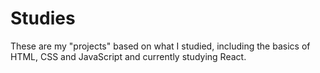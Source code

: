 # Studies

These are my "projects" based on what I studied, including the basics of HTML, CSS and JavaScript and currently studying React.
